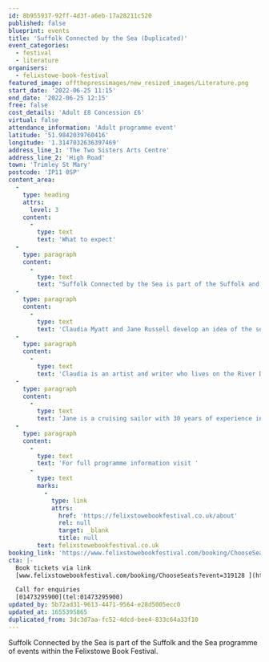 ```yaml
---
id: 8b955937-92ff-4d3f-a6eb-17a28211c520
published: false
blueprint: events
title: 'Suffolk Connected by the Sea (Duplicated)'
event_categories:
  - festival
  - literature
organisers:
  - felixstowe-book-festival
featured_image: offthepressimages/new_resized_images/Literature.png
start_date: '2022-06-25 11:15'
end_date: '2022-06-25 12:15'
free: false
cost_details: 'Adult £8 Concession £6'
virtual: false
attendance_information: 'Adult programme event'
latitude: '51.9842039760416'
longitude: '1.3147032636397469'
address_line_1: 'The Two Sisters Arts Centre'
address_line_2: 'High Road'
town: 'Trimley St Mary'
postcode: 'IP11 0SP'
content_area:
  -
    type: heading
    attrs:
      level: 3
    content:
      -
        type: text
        text: 'What to expect'
  -
    type: paragraph
    content:
      -
        type: text
        text: "Suffolk Connected by the Sea is part of the Suffolk and the Sea programme of events within the Felixstowe Book Festival.\_"
  -
    type: paragraph
    content:
      -
        type: text
        text: 'Claudia Myatt and Jane Russell develop an idea of the sea as a means of connection, offering people opportunities for artistic and intellectual exchange, for exploration and trade as well as invasions and warfare.'
  -
    type: paragraph
    content:
      -
        type: text
        text: 'Claudia is an artist and writer who lives on the River Deben.'
  -
    type: paragraph
    content:
      -
        type: text
        text: 'Jane is a cruising sailor with 30 years of experience including a 5-year circumnavigation.'
  -
    type: paragraph
    content:
      -
        type: text
        text: 'For full programme information visit '
      -
        type: text
        marks:
          -
            type: link
            attrs:
              href: 'https://felixstowebookfestival.co.uk/about'
              rel: null
              target: _blank
              title: null
        text: felixstowebookfestival.co.uk
booking_link: 'https://www.felixstowebookfestival.com/booking/ChooseSeats?event=319128'
cta: |-
  Book tickets via link
  [www.felixstowebookfestival.com/booking/ChooseSeats?event=319128 ](https://www.felixstowebookfestival.com/booking/ChooseSeats?event=319128 )

  Call for enquiries 
  [01473295900](tel:01473295900)
updated_by: 5b72ad31-9613-4471-9564-e28d5005ecc0
updated_at: 1655395865
duplicated_from: 3dc3d7aa-fc52-4dcd-bee4-833c64a33f10
---
```

Suffolk Connected by the Sea is part of the Suffolk and the Sea programme of events within the Felixstowe Book Festival.